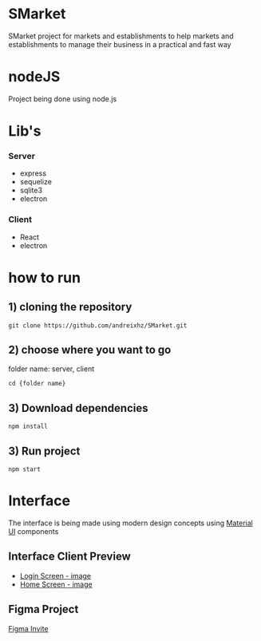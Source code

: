 # SMarket
SMarket project for markets and establishments to help markets and establishments to manage their business in a practical and fast way

# nodeJS
Project being done using node.js 

# Lib's

### Server
+ express
+ sequelize
+ sqlite3
+ electron

### Client
+ React
+ electron

# how to run
## 1) cloning the repository
```
git clone https://github.com/andreixhz/SMarket.git
```
## 2) choose where you want to go
folder name: server, client
``` 
cd {folder name}
```
## 3) Download dependencies
```
npm install
```
## 3) Run project
```
npm start
```

# Interface
The interface is being made using modern design concepts using [Material UI](https://material-ui.com/) components


## Interface Client Preview
+ [Login Screen - image](https://imgur.com/BiEgkM9)
+ [Home Screen - image](https://imgur.com/a/FjWSU5o)

## Figma Project
[Figma Invite](https://www.figma.com/file/dO8pAceE4EN63ApbM3iWXB/Smarket?node-id=1%3A2)